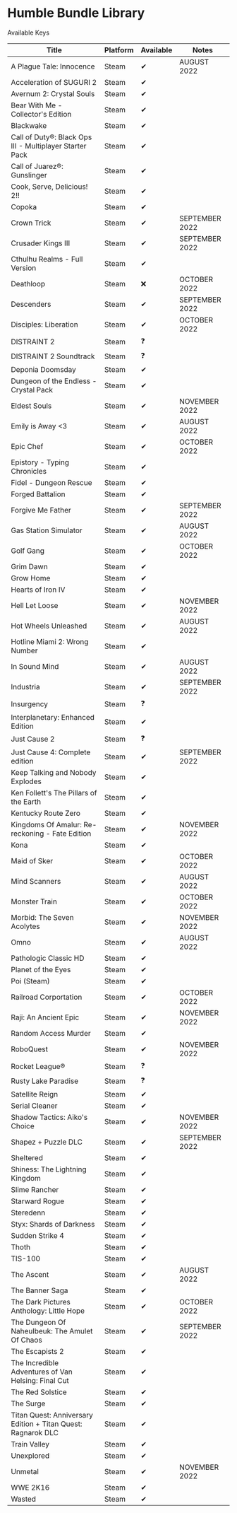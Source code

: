 Humble Bundle Library
=====================

 Available Keys

| Title | Platform | Available | Notes |
|--------------------------|----------|---------|-----|
| A Plague Tale: Innocence| Steam | ✔ | AUGUST 2022 |
| Acceleration of SUGURI 2 | Steam | ✔ | |
| Avernum 2: Crystal Souls | Steam | ✔ | |
| Bear With Me - Collector's Edition | Steam | ✔ | |
| Blackwake | Steam | ✔ | | |
| Call of Duty®: Black Ops III - Multiplayer Starter Pack | Steam | ✔ | |
| Call of Juarez®: Gunslinger | Steam | ✔ | |
| Cook, Serve, Delicious! 2!! | Steam | ✔ | |
| Copoka | Steam | ✔ | |
| Crown Trick | Steam | ✔ | SEPTEMBER 2022|
| Crusader Kings III | Steam | ✔ | SEPTEMBER 2022 |
| Cthulhu Realms - Full Version | Steam | ✔ | |
| Deathloop | Steam | ❌ | OCTOBER 2022 |
| Descenders | Steam | ✔ | SEPTEMBER 2022 |
| Disciples: Liberation | Steam | ✔ | OCTOBER 2022 |
| DISTRAINT 2 | Steam | ❓ | |
| DISTRAINT 2 Soundtrack | Steam | ❓ | |
| Deponia Doomsday | Steam | ✔ | |
| Dungeon of the Endless - Crystal Pack | Steam | ✔ | |
| Eldest Souls | Steam | ✔ | NOVEMBER 2022 |
| Emily is Away <3 | Steam | ✔ | AUGUST 2022 |
| Epic Chef | Steam | ✔ | OCTOBER 2022 |
| Epistory - Typing Chronicles | Steam | ✔ | |
| Fidel - Dungeon Rescue | Steam | ✔ | |
| Forged Battalion | Steam | ✔ | |
| Forgive Me Father | Steam | ✔ | SEPTEMBER 2022 |
| Gas Station Simulator | Steam | ✔ | AUGUST 2022 |
| Golf Gang| Steam | ✔ | OCTOBER 2022 |
| Grim Dawn | Steam | ✔ | |
| Grow Home | Steam | ✔ | |
| Hearts of Iron IV | Steam | ✔ | |
| Hell Let Loose | Steam | ✔ | NOVEMBER 2022 |
| Hot Wheels Unleashed | Steam | ✔ | AUGUST 2022 |
| Hotline Miami 2: Wrong Number | Steam | ✔ | | 
| In Sound Mind | Steam | ✔ | AUGUST 2022 |
| Industria | Steam | ✔ | SEPTEMBER 2022 |
| Insurgency | Steam | ❓ | |
| Interplanetary: Enhanced Edition | Steam | ✔ | |
| Just Cause 2 | Steam | ❓ | |
| Just Cause 4: Complete edition | Steam | ✔ | SEPTEMBER 2022 |
| Keep Talking and Nobody Explodes | Steam | ✔ | |
| Ken Follett's The Pillars of the Earth | Steam | ✔ | |
| Kentucky Route Zero | Steam | ✔ | |
| Kingdoms Of Amalur: Re-reckoning - Fate Edition | Steam | ✔ | NOVEMBER 2022 |
| Kona | Steam | ✔ | |
| Maid of Sker | Steam | ✔ | OCTOBER 2022 |
| Mind Scanners | Steam | ✔ | AUGUST 2022 |
| Monster Train | Steam | ✔ | OCTOBER 2022 |
| Morbid: The Seven Acolytes | Steam | ✔ | NOVEMBER 2022 |
| Omno | Steam | ✔ | AUGUST 2022 |
| Pathologic Classic HD | Steam | ✔ | |
| Planet of the Eyes | Steam | ✔ | |
| Poi (Steam) | Steam | ✔ | |
| Railroad Corportation | Steam | ✔ | OCTOBER 2022|
| Raji: An Ancient Epic | Steam | ✔ | NOVEMBER 2022|
| Random Access Murder | Steam | ✔ | |
| RoboQuest | Steam | ✔ | NOVEMBER 2022 |
| Rocket League® | Steam | ❓ | |
| Rusty Lake Paradise | Steam | ❓ | |
| Satellite Reign | Steam | ✔ | |
| Serial Cleaner | Steam | ✔ | |
| Shadow Tactics: Aiko's Choice | Steam| ✔ | NOVEMBER 2022 |
| Shapez + Puzzle DLC | Steam | ✔ | SEPTEMBER 2022 |
| Sheltered | Steam | ✔ | |
| Shiness: The Lightning Kingdom | Steam | ✔ | |
| Slime Rancher | Steam | ✔ | |
| Starward Rogue | Steam | ✔ | |
| Steredenn | Steam | ✔ | |
| Styx: Shards of Darkness | Steam | ✔ | |
| Sudden Strike 4 | Steam | ✔ | |
| Thoth | Steam | ✔ | |
| TIS-100 | Steam | ✔ | |
| The Ascent | Steam | ✔ | AUGUST 2022 | 
| The Banner Saga | Steam | ✔ | |
| The Dark Pictures Anthology: Little Hope | Steam | ✔ | OCTOBER 2022 |
| The Dungeon Of Naheulbeuk: The Amulet Of Chaos | Steam | ✔ | SEPTEMBER 2022 |
| The Escapists 2 | Steam | ✔ | |
| The Incredible Adventures of Van Helsing: Final Cut | Steam | ✔ | |
| The Red Solstice | Steam | ✔ | |
| The Surge | Steam | ✔ | |
| Titan Quest: Anniversary Edition + Titan Quest: Ragnarok DLC | Steam | ✔ | |
| Train Valley | Steam | ✔ | |
| Unexplored | Steam | ✔ | |
| Unmetal | Steam | ✔ | NOVEMBER 2022 |
| WWE 2K16 | Steam | ✔ | |
| Wasted | Steam | ✔ | |
